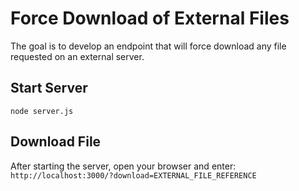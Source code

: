 # Force Download of External Files

The goal is to develop an endpoint that will force download any file requested on an external server.

## Start Server
```
node server.js
```

## Download File
After starting the server, open your browser and enter:
`http://localhost:3000/?download=EXTERNAL_FILE_REFERENCE`